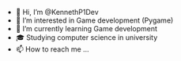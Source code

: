 - 👋 Hi, I’m @KennethP1Dev
- 👀 I’m interested in Game development (Pygame)
- 🌱 I’m currently learning Game development
- 🎓 Studying computer science in university
- 📫 How to reach me ...

<!---
KennethP1Dev/KennethP1Dev is a ✨ special ✨ repository because its `README.md` (this file) appears on your GitHub profile.
You can click the Preview link to take a look at your changes.
--->
